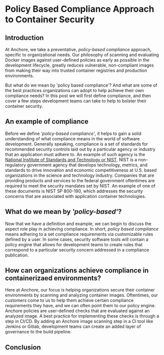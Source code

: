 # Policy Based Compliance Approach to Container Security

## Introduction

At Anchore, we take a preventative, *policy-based compliance* approach, specific to organizational needs. Our philosophy of scanning and evaluating Docker images against user-defined policies as early as possible in the development lifecycle, greatly reduces vulnerable, non-compliant images from making their way into trusted container registries and production environments. 

But what do we mean by 'policy based compliance'? And what are some of the best practices organizations can adopt to help achieve their own compliance needs? In this post we will first define compliance, and then cover a few steps development teams can take to help to bolster their container security.

## An example of compliance

Before we define *'policy-based compliance'*, it helps to gain a solid understanding of what compliance means in the world of software development. Generally speaking, compliance is a set of standards for recommended security controls laid out by a particular agency or industry that an application must adhere to. An example of such agency is the [National Institute of Standards and Technology or NIST](https://www.nist.gov/). NIST is a non-regulatory government agency that develops technology, metrics, and standards to drive innovation and economic competitiveness at U.S. based organizations in the science and technology industry. Companies that are providing products and services to the federal government oftentimes are required to meet the security mandates set by NIST. An example of one of these documents is NIST SP 800-190, which addresses the security concerns that are associated with application container technologies. 

## What do we mean by *'policy-based'*?

Now that we have a definition and example, we can begin to discuss the aspect role play in achieving compliance. In short, *policy based compliance* means adhering to a set compliance requirements via customizable rules defined by a user.  In some cases, security software tools will contain a policy engine that allows for development teams to create rules that correspond to a particular security concern addressed in a compliance publication.


## How can organizations achieve compliance in containerizaed environments?

Here at Anchore, our focus is helping organizations secure their container environments by scanning and analyzing container images. Oftentimes, our customers come to us to help them achieve certain compliance requirements they have, and we can often point them to our policy engine. Anchore policies are user-defined checks that are evaluated against an analyzed image. A best practice for implementing these checks is through a step in CI/CD. By adding an Anchore image scanning step in a CI tool like Jenkins or Gitlab, development teams can create an added layer of governance to the build pipeline. 

## Conclusion
